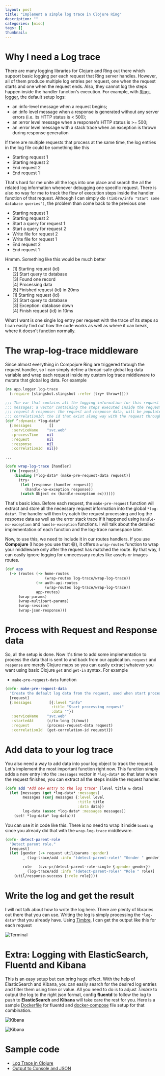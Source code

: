 ```yaml
---
layout: post
title: "Implement a simple log trace in Clojure Ring"
description: ""
categories: [misc]
tags: []
thumbnail:
---
```



# Why I need a Log trace

There are many logging libraries for Clojure and Ring out there which support basic logging per each request that Ring server handles. However, all of them produce multiple log entries per request, one when the request starts and one when the request ends. Also, they cannot log the steps happen inside the handler function's execution. For example, with [Ring-logger](https://github.com/nberger/ring-logger), the default setup logs:

* an :info-level message when a request begins;
* an :info level message when a response is generated without any server errors (i.e. its HTTP status is < 500);
* an :error level message when a response's HTTP status is >= 500;
* an :error level message with a stack trace when an exception is thrown during response generation

If there are multiple requests that process at the same time, the log entries in the log file could be something like this

* Starting request 1
* Starting request 2
* End request 2
* End request 1

That's hard for me unite all the logs into one place and search the all the related log information whenever debugging one specific request. There is also no way for me to track the flow of execution steps inside the handler function of that request. Although I can simply do `(timbre/info "Start some database queries")`, the problem than come back to the previous one

* Starting request 1
* Starting request 2
* Start a query for request 1
* Start a query for request 2
* Write file for request 2
* Write file for request 1
* End request 2
* End request 1

Hmmm. Something like this would be much better

* [1] Starting request {id}  
[2] Start query to database  
[3] Found one record  
[4] Processing data  
[5] Finished request {id} in 20ms
* [1] Starting request {id}  
[2] Start query to database  
[3] Exception: database down  
[4] Finish request {id} in 10ms

What I want is one single log entry per request with the trace of its steps so I can easily find out
how the code works as well as where it can break, where it doesn't function normally.

<!-- more -->

# The wrap-log-trace middleware

Since almost everything in Compojure Ring are triggered through the request handler, so I can simply define a thread-safe global log data variable and wrap each request inside my custom log trace middleware to mutate that global log data. For example

```clojure
(ns app.logger.log-trace
  (:require [slingshot.slingshot :refer [try+ throw+]]))

;;; The var that contains all the logging information for this request
;;; messages: a vector containing the steps executed inside the request
;;; request & response: the request and response data, will be populated later
;;; correlationId: the id that exist along way with the request through multiple services in the system
(def ^:dynamic *log-data*
  {:messages        []
   :serviceName    "svc.web"
   :processTime    nil
   :request        nil
   :response       nil
   :correlationId  nil})

...

(defn wrap-log-trace [handler]
  (fn [request]
    (binding [*log-data* (make-pre-request-data request)]
      (try+
       (let [response (handler request)]
         (handle-no-exception response))
       (catch Object ex (handle-exception ex))))))
```

That's basic idea. Before each request, the `make-pre-request` function will extract and store all the necessary request information into the global `*log-data*`. The handler will then try catch the request processing and log the response data as well as the error stack trace if it happened using `handle-no-exception` and `handle-exception` functions. I will talk about the detailed implementation of each function and the log-trace namespace later.

Now, to use this, we need to include it in our routes handlers. If you use **Compojure** (I hope you use that 😄), it offers a `wrap-routes` function to wrap your middleware only after the request has matched the route. By that way, I can easily ignore logging for unnecessary routes like assets or images routes.

```clojure
(def app
  (-> (routes (-> home-routes
                  (wrap-routes log-trace/wrap-log-trace))
              (-> auth-api-routes
                  (wrap-routes log-trace/wrap-log-trace))
              app-routes)
      (wrap-params)
      (wrap-multipart-params)
      (wrap-session)
      (wrap-json-response)))
```

# Process with Request and Response data

So, all the setup is done. Now it's time to add some implementation to process the data that is sent to and back from our application. `request` and `response` are merely Clojure maps so you can easily extract whatever you want using basic Clojure `get` and `get-in` syntax. For example

* `make-pre-request-data` function

```clojure
(defn- make-pre-request-data
  "Create the default log data from the request, used when start processing the request"
  [request]
  {:messages        [{:level "info"
                     :title "Start processing request"
                     :data ""}]
   :serviceName    "svc.web"
   :startedAt      (c/to-long (t/now))
   :request        (process-request-data request)
   :correlationId  (get-correlation-id request)})
```

# Add data to your log trace

You also need a way to add data into your log object to track the request. Let's implement the most
important function right now. This function simply adds a new entry into the `:messages` vector in
`*log-data*` so that later when the request finishes, you can extract all the steps inside the
request handler.

```clojure
(defn add "Add new entry to the log trace" [level title & data]
  (let [messages (get *log-data* :messages)
        messages (conj messages {:level level
                                 :title title
                                 :data data})
        log-data (assoc *log-data* :messages messages)]
    (set! *log-data* log-data)))
```

You can use it in code like this. There is no need to wrap it inside `binding` since you already did
that with the `wrap-log-trace` middleware.

```clojure
(defn- detect-parent-role
  "Detect parent role."
  [request]
  (let [gender (-> request util/params :gender)
        _ (log-trace/add :info "(detect-parent-role)" "Gender " gender)

        role   (svc-pr/detect-parent-role-single {:gender gender})
        _ (log-trace/add :info "(detect-parent-role)" "Role " role)]
    (util/response-success {:role role})))
```

# Write the log and get the result

I will not talk about how to write the log here. There are plenty of libraries out there that you
can use. Writing the log is simply processing the `*log-data*` that you already have. Using
[Timbre](https://github.com/ptaoussanis/timbre),
I can get the output like this for each request

![Terminal](/files/2016-08-24-implement-a-simple-log-trace-in-clojure-ring/terminal.png)

# Extra: Logging with ElasticSearch, Fluentd and Kibana

This is an easy setup but can bring huge effect. With the help of ElasticSearch and Kibana, you can
easily search for the desired log entries and filter them using time or value.
All you need to do is to adjust *Timbre* to output the log to the right json format, config
**fluentd** to follow the log to push to **ElasticSearch** and **Kibana** will take care the rest for you.
Here is a sample
[Dockerfile](https://github.com/tmtxt/clojure-pedigree/tree/b16e12e72bc4f01a6ab523e28a0e59249c62fe18/images/fluentd)
for fluentd and
[docker-compose](https://github.com/tmtxt/clojure-pedigree/blob/b16e12e72bc4f01a6ab523e28a0e59249c62fe18/docker-compose.yml#L215)
file setup for that combination.

![Kibana](/files/2016-08-24-implement-a-simple-log-trace-in-clojure-ring/kibana1.png)

![Kibana](/files/2016-08-24-implement-a-simple-log-trace-in-clojure-ring/kibana2.png)

# Sample code

- [Log Trace in Clojure](https://github.com/tmtxt/clojure-pedigree/blob/b16e12e72bc4f01a6ab523e28a0e59249c62fe18/svc.web/src/app/logger/log_trace.clj)
- [Output to Console and JSON](https://github.com/tmtxt/clojure-pedigree/blob/b16e12e72bc4f01a6ab523e28a0e59249c62fe18/svc.web/src/app/logger/logger.clj)
